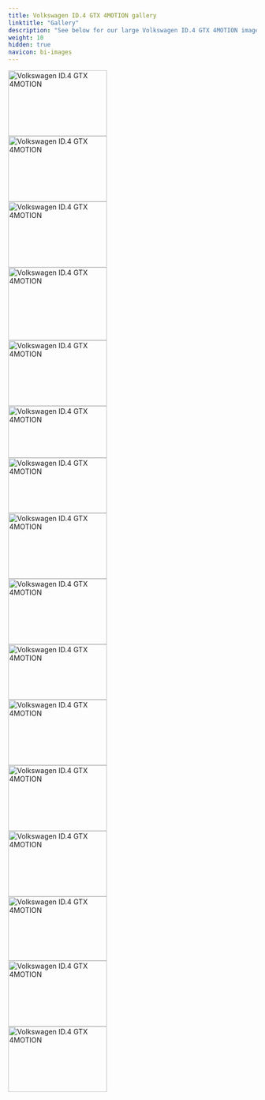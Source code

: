 ```yaml
---
title: Volkswagen ID.4 GTX 4MOTION gallery
linktitle: "Gallery"
description: "See below for our large Volkswagen ID.4 GTX 4MOTION image gallery. Click pictures for high-resolution versions."
weight: 10
hidden: true
navicon: bi-images
---
```

<!-- markdownlint-disable MD033 -->
<div class="row" id ="my-gallery">
<div class="pswp-grid-item col-12 col-md-6 col-lg-4">
<a href="https://media.evkx.net/multimedia/models/volkswagen/id.4/id.4_gtx_4motion/exterior_1.jpg"
data-pswp-src="https://media.evkx.net/multimedia/models/volkswagen/id.4/id.4_gtx_4motion/exterior_1.jpg"
data-pswp-width="3000"
data-pswp-height="2000" 
target="_blank">
<img src="https://media.evkx.net/multimedia/models/volkswagen/id.4/id.4_gtx_4motion/exterior_1_xst.jpg" alt="Volkswagen ID.4 GTX 4MOTION" width="200px" height="133px" />
</a>
</div>
<div class="pswp-grid-item col-12 col-md-6 col-lg-4">
<a href="https://media.evkx.net/multimedia/models/volkswagen/id.4/id.4_gtx_4motion/exterior_2.jpg"
data-pswp-src="https://media.evkx.net/multimedia/models/volkswagen/id.4/id.4_gtx_4motion/exterior_2.jpg"
data-pswp-width="3000"
data-pswp-height="2000" 
target="_blank">
<img src="https://media.evkx.net/multimedia/models/volkswagen/id.4/id.4_gtx_4motion/exterior_2_xst.jpg" alt="Volkswagen ID.4 GTX 4MOTION" width="200px" height="133px" />
</a>
</div>
<div class="pswp-grid-item col-12 col-md-6 col-lg-4">
<a href="https://media.evkx.net/multimedia/models/volkswagen/id.4/id.4_gtx_4motion/exterior_3.jpg"
data-pswp-src="https://media.evkx.net/multimedia/models/volkswagen/id.4/id.4_gtx_4motion/exterior_3.jpg"
data-pswp-width="3000"
data-pswp-height="2000" 
target="_blank">
<img src="https://media.evkx.net/multimedia/models/volkswagen/id.4/id.4_gtx_4motion/exterior_3_xst.jpg" alt="Volkswagen ID.4 GTX 4MOTION" width="200px" height="133px" />
</a>
</div>
<div class="pswp-grid-item col-12 col-md-6 col-lg-4">
<a href="https://media.evkx.net/multimedia/models/volkswagen/id.4/id.4_gtx_4motion/exterior_4.jpg"
data-pswp-src="https://media.evkx.net/multimedia/models/volkswagen/id.4/id.4_gtx_4motion/exterior_4.jpg"
data-pswp-width="3000"
data-pswp-height="2220" 
target="_blank">
<img src="https://media.evkx.net/multimedia/models/volkswagen/id.4/id.4_gtx_4motion/exterior_4_xst.jpg" alt="Volkswagen ID.4 GTX 4MOTION" width="200px" height="148px" />
</a>
</div>
<div class="pswp-grid-item col-12 col-md-6 col-lg-4">
<a href="https://media.evkx.net/multimedia/models/volkswagen/id.4/id.4_gtx_4motion/frontseats_1.jpg"
data-pswp-src="https://media.evkx.net/multimedia/models/volkswagen/id.4/id.4_gtx_4motion/frontseats_1.jpg"
data-pswp-width="3000"
data-pswp-height="2000" 
target="_blank">
<img src="https://media.evkx.net/multimedia/models/volkswagen/id.4/id.4_gtx_4motion/frontseats_1_xst.jpg" alt="Volkswagen ID.4 GTX 4MOTION" width="200px" height="133px" />
</a>
</div>
<div class="pswp-grid-item col-12 col-md-6 col-lg-4">
<a href="https://media.evkx.net/multimedia/models/volkswagen/id.4/id.4_gtx_4motion/frontseats_2.jpg"
data-pswp-src="https://media.evkx.net/multimedia/models/volkswagen/id.4/id.4_gtx_4motion/frontseats_2.jpg"
data-pswp-width="3000"
data-pswp-height="1582" 
target="_blank">
<img src="https://media.evkx.net/multimedia/models/volkswagen/id.4/id.4_gtx_4motion/frontseats_2_xst.jpg" alt="Volkswagen ID.4 GTX 4MOTION" width="200px" height="105px" />
</a>
</div>
<div class="pswp-grid-item col-12 col-md-6 col-lg-4">
<a href="https://media.evkx.net/multimedia/models/volkswagen/id.4/id.4_gtx_4motion/headlights_1.jpg"
data-pswp-src="https://media.evkx.net/multimedia/models/volkswagen/id.4/id.4_gtx_4motion/headlights_1.jpg"
data-pswp-width="3000"
data-pswp-height="1687" 
target="_blank">
<img src="https://media.evkx.net/multimedia/models/volkswagen/id.4/id.4_gtx_4motion/headlights_1_xst.jpg" alt="Volkswagen ID.4 GTX 4MOTION" width="200px" height="112px" />
</a>
</div>
<div class="pswp-grid-item col-12 col-md-6 col-lg-4">
<a href="https://media.evkx.net/multimedia/models/volkswagen/id.4/id.4_gtx_4motion/main_1.jpg"
data-pswp-src="https://media.evkx.net/multimedia/models/volkswagen/id.4/id.4_gtx_4motion/main_1.jpg"
data-pswp-width="3000"
data-pswp-height="2000" 
target="_blank">
<img src="https://media.evkx.net/multimedia/models/volkswagen/id.4/id.4_gtx_4motion/main_1_xst.jpg" alt="Volkswagen ID.4 GTX 4MOTION" width="200px" height="133px" />
</a>
</div>
<div class="pswp-grid-item col-12 col-md-6 col-lg-4">
<a href="https://media.evkx.net/multimedia/models/volkswagen/id.4/id.4_gtx_4motion/screens_1.jpg"
data-pswp-src="https://media.evkx.net/multimedia/models/volkswagen/id.4/id.4_gtx_4motion/screens_1.jpg"
data-pswp-width="3000"
data-pswp-height="2000" 
target="_blank">
<img src="https://media.evkx.net/multimedia/models/volkswagen/id.4/id.4_gtx_4motion/screens_1_xst.jpg" alt="Volkswagen ID.4 GTX 4MOTION" width="200px" height="133px" />
</a>
</div>
<div class="pswp-grid-item col-12 col-md-6 col-lg-4">
<a href="https://media.evkx.net/multimedia/models/volkswagen/id.4/id.4_gtx_4motion/screens_2.jpg"
data-pswp-src="https://media.evkx.net/multimedia/models/volkswagen/id.4/id.4_gtx_4motion/screens_2.jpg"
data-pswp-width="3000"
data-pswp-height="1686" 
target="_blank">
<img src="https://media.evkx.net/multimedia/models/volkswagen/id.4/id.4_gtx_4motion/screens_2_xst.jpg" alt="Volkswagen ID.4 GTX 4MOTION" width="200px" height="112px" />
</a>
</div>
<div class="pswp-grid-item col-12 col-md-6 col-lg-4">
<a href="https://media.evkx.net/multimedia/models/volkswagen/id.4/id.4_gtx_4motion/screens_3.jpg"
data-pswp-src="https://media.evkx.net/multimedia/models/volkswagen/id.4/id.4_gtx_4motion/screens_3.jpg"
data-pswp-width="3000"
data-pswp-height="1999" 
target="_blank">
<img src="https://media.evkx.net/multimedia/models/volkswagen/id.4/id.4_gtx_4motion/screens_3_xst.jpg" alt="Volkswagen ID.4 GTX 4MOTION" width="200px" height="133px" />
</a>
</div>
<div class="pswp-grid-item col-12 col-md-6 col-lg-4">
<a href="https://media.evkx.net/multimedia/models/volkswagen/id.4/id.4_gtx_4motion/secondrowseats_1.jpg"
data-pswp-src="https://media.evkx.net/multimedia/models/volkswagen/id.4/id.4_gtx_4motion/secondrowseats_1.jpg"
data-pswp-width="3000"
data-pswp-height="2000" 
target="_blank">
<img src="https://media.evkx.net/multimedia/models/volkswagen/id.4/id.4_gtx_4motion/secondrowseats_1_xst.jpg" alt="Volkswagen ID.4 GTX 4MOTION" width="200px" height="133px" />
</a>
</div>
<div class="pswp-grid-item col-12 col-md-6 col-lg-4">
<a href="https://media.evkx.net/multimedia/models/volkswagen/id.4/id.4_gtx_4motion/secondrowseats_2.jpg"
data-pswp-src="https://media.evkx.net/multimedia/models/volkswagen/id.4/id.4_gtx_4motion/secondrowseats_2.jpg"
data-pswp-width="3000"
data-pswp-height="2000" 
target="_blank">
<img src="https://media.evkx.net/multimedia/models/volkswagen/id.4/id.4_gtx_4motion/secondrowseats_2_xst.jpg" alt="Volkswagen ID.4 GTX 4MOTION" width="200px" height="133px" />
</a>
</div>
<div class="pswp-grid-item col-12 col-md-6 col-lg-4">
<a href="https://media.evkx.net/multimedia/models/volkswagen/id.4/id.4_gtx_4motion/taillights_1.jpg"
data-pswp-src="https://media.evkx.net/multimedia/models/volkswagen/id.4/id.4_gtx_4motion/taillights_1.jpg"
data-pswp-width="3000"
data-pswp-height="1950" 
target="_blank">
<img src="https://media.evkx.net/multimedia/models/volkswagen/id.4/id.4_gtx_4motion/taillights_1_xst.jpg" alt="Volkswagen ID.4 GTX 4MOTION" width="200px" height="130px" />
</a>
</div>
<div class="pswp-grid-item col-12 col-md-6 col-lg-4">
<a href="https://media.evkx.net/multimedia/models/volkswagen/id.4/id.4_gtx_4motion/trunk_1.jpg"
data-pswp-src="https://media.evkx.net/multimedia/models/volkswagen/id.4/id.4_gtx_4motion/trunk_1.jpg"
data-pswp-width="3000"
data-pswp-height="2000" 
target="_blank">
<img src="https://media.evkx.net/multimedia/models/volkswagen/id.4/id.4_gtx_4motion/trunk_1_xst.jpg" alt="Volkswagen ID.4 GTX 4MOTION" width="200px" height="133px" />
</a>
</div>
<div class="pswp-grid-item col-12 col-md-6 col-lg-4">
<a href="https://media.evkx.net/multimedia/models/volkswagen/id.4/id.4_gtx_4motion/trunk_2.jpg"
data-pswp-src="https://media.evkx.net/multimedia/models/volkswagen/id.4/id.4_gtx_4motion/trunk_2.jpg"
data-pswp-width="3000"
data-pswp-height="2000" 
target="_blank">
<img src="https://media.evkx.net/multimedia/models/volkswagen/id.4/id.4_gtx_4motion/trunk_2_xst.jpg" alt="Volkswagen ID.4 GTX 4MOTION" width="200px" height="133px" />
</a>
</div>
</div>
<script type="module">
  import PhotoSwipeLightbox from '/js/photoswipe-lightbox.esm.js';
    const lightbox = new PhotoSwipeLightbox({
       gallery: '#my-gallery',
        children: 'a',
        pswpModule: () => import('/js/photoswipe.esm.js')
    });
lightbox.init();
</script>
